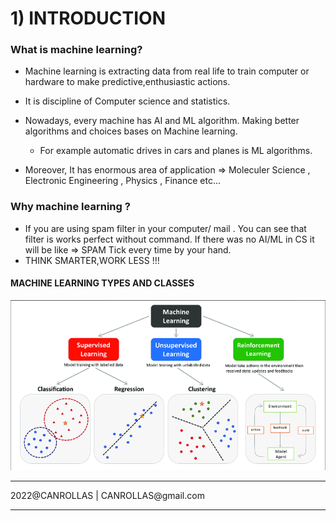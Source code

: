 # 1) INTRODUCTION

### What is machine learning?

- Machine learning is extracting data from real life to train computer or hardware to make predictive,enthusiastic
  actions.
- It is discipline of Computer science and statistics.
- Nowadays, every machine has AI and ML algorithm. Making better algorithms and choices bases on Machine learning.

    - For example automatic drives in cars and planes is ML algorithms.
- Moreover, It has enormous area of application => Moleculer Science , Electronic Engineering , Physics , Finance etc...

### Why machine learning ?

- If you are using spam filter in your computer/ mail . You can see that filter is works perfect without command. If
  there was no AI/ML in CS it will be like => SPAM Tick every time by your hand.
- THINK SMARTER,WORK LESS !!!

#### MACHINE LEARNING TYPES AND CLASSES

<img src="class.png">

<br>

<hr>
2022@CANROLLAS | CANROLLAS@gmail.com
<hr>